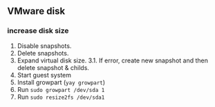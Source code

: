 ## VMware disk

### increase disk size

1. Disable snapshots.
2. Delete snapshots.
3. Expand virtual disk size.
3.1. If error, create new snapshot and then delete snapshot & childs.
4. Start guest system
5. Install growpart (`yay growpart`)
6. Run `sudo growpart /dev/sda 1`
7. Run `sudo resize2fs /dev/sda1`
